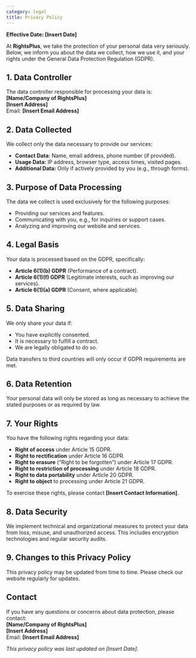```yaml
---
category: legal
title: Privacy Policy
---
```


**Effective Date: [Insert Date]**

At **RightsPlus**, we take the protection of your personal data very seriously. Below, we inform you about the data we collect, how we use it, and your rights under the General Data Protection Regulation (GDPR).


## 1. Data Controller

The data controller responsible for processing your data is:  
**[Name/Company of RightsPlus]**  
**[Insert Address]**  
Email: **[Insert Email Address]**


## 2. Data Collected

We collect only the data necessary to provide our services:  
- **Contact Data:** Name, email address, phone number (if provided).  
- **Usage Data:** IP address, browser type, access times, visited pages.  
- **Additional Data:** Only if actively provided by you (e.g., through forms).  


## 3. Purpose of Data Processing

The data we collect is used exclusively for the following purposes:  
- Providing our services and features.  
- Communicating with you, e.g., for inquiries or support cases.  
- Analyzing and improving our website and services.  


## 4. Legal Basis

Your data is processed based on the GDPR, specifically:  
- **Article 6(1)(b) GDPR** (Performance of a contract).  
- **Article 6(1)(f) GDPR** (Legitimate interests, such as improving our services).  
- **Article 6(1)(a) GDPR** (Consent, where applicable).  


## 5. Data Sharing

We only share your data if:  
- You have explicitly consented.  
- It is necessary to fulfill a contract.  
- We are legally obligated to do so.  

Data transfers to third countries will only occur if GDPR requirements are met.


## 6. Data Retention

Your personal data will only be stored as long as necessary to achieve the stated purposes or as required by law.


## 7. Your Rights

You have the following rights regarding your data:  
- **Right of access** under Article 15 GDPR.  
- **Right to rectification** under Article 16 GDPR.  
- **Right to erasure** (“Right to be forgotten”) under Article 17 GDPR.  
- **Right to restriction of processing** under Article 18 GDPR.  
- **Right to data portability** under Article 20 GDPR.  
- **Right to object** to processing under Article 21 GDPR.  

To exercise these rights, please contact **[Insert Contact Information]**.


## 8. Data Security

We implement technical and organizational measures to protect your data from loss, misuse, and unauthorized access. This includes encryption technologies and regular security audits.


## 9. Changes to this Privacy Policy

This privacy policy may be updated from time to time. Please check our website regularly for updates.


## Contact

If you have any questions or concerns about data protection, please contact:  
**[Name/Company of RightsPlus]**  
**[Insert Address]**  
Email: **[Insert Email Address]**


*This privacy policy was last updated on [Insert Date].*
